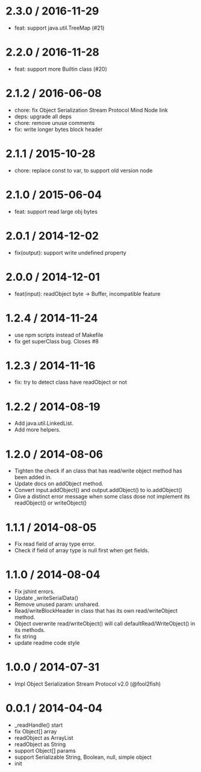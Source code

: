 
2.3.0 / 2016-11-29
==================

  * feat: support java.util.TreeMap (#21)

2.2.0 / 2016-11-28
==================

  * feat: support more Builtin class (#20)

2.1.2 / 2016-06-08
==================

  * chore: fix Object Serialization Stream Protocol Mind Node link
  * deps: upgrade all deps
  * chore: remove unuse comments
  * fix: write longer bytes block header

2.1.1 / 2015-10-28
==================

 * chore: replace const to var, to support old version node

2.1.0 / 2015-06-04
==================

 * feat: support read large obj bytes

2.0.1 / 2014-12-02
==================

 * fix(output): support write undefined property

2.0.0 / 2014-12-01
==================

 * feat(input): readObject byte -> Buffer, incompatible feature

1.2.4 / 2014-11-24
==================

 * use npm scripts instead of Makefile
 * fix get superClass bug. Closes #8

1.2.3 / 2014-11-16
==================

 * fix: try to detect class have readObject or not

1.2.2 / 2014-08-19
==================

 * Add java.util.LinkedList.
 * Add more helpers.

1.2.0 / 2014-08-06
==================

 * Tighten the check if an class that has read/write object method has been added in.
 * Update docs on addObject method.
 * Convert input.addObject() and output.addObject() to io.addObject()
 * Give a distinct error message when some class dose not implement its readObject() or writeObject()

1.1.1 / 2014-08-05
==================

 * Fix read field of array type error.
 * Check if field of array type is null first when get fields.

1.1.0 / 2014-08-04
==================

 * Fix jshint errors.
 * Update _writeSerialData()
 * Remove unused param: unshared.
 * Read/writeBlockHeader in class that has its own read/writeObject method.
 * Object overwrite read/writeObject() will call defaultRead/WriteObject() in its methods.
 * fix string
 * update readme code style

1.0.0 / 2014-07-31
==================

 * Impl Object Serialization Stream Protocol v2.0 (@fool2fish)

0.0.1 / 2014-04-04
==================

 * _readHandle() start
 * fix Object[] array
 * readObject as ArrayList<String>
 * readObject as String
 * support Object[] params
 * support Serializable String, Boolean, null, simple object
 * init
